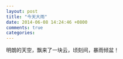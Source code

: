 ```yaml
---
layout: post
title: "今天大雨"
date: 2014-06-08 14:24:46 +0800
comments: true
categories: 
---
```

明朗的天空，飘来了一块云，顷刻间，暴雨倾盆！